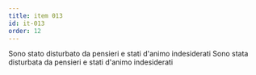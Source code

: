 ```yaml
---
title: item 013
id: it-013
order: 12
---
```

<span x-cloak x-show="$store.testee.bio.gender == 'm'">Sono stato disturbato da pensieri e stati d'animo indesiderati</span>
<span x-cloak x-show="$store.testee.bio.gender == 'f'">Sono stata disturbata da pensieri e stati d'animo indesiderati</span>